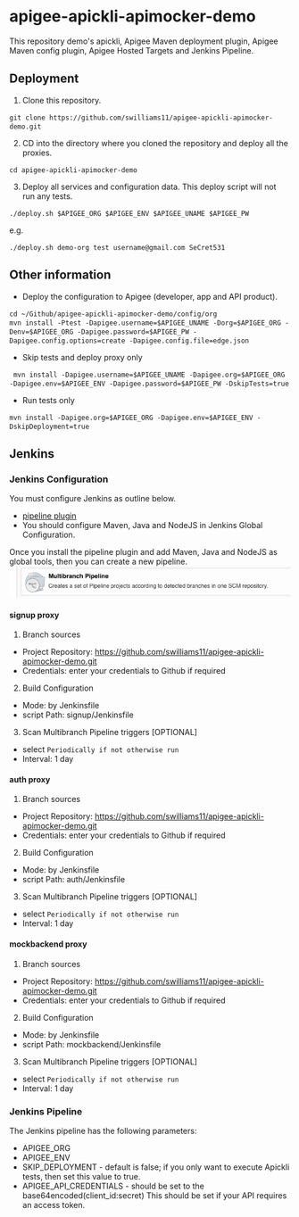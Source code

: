 # apigee-apickli-apimocker-demo

This repository demo's apickli, Apigee Maven deployment plugin, Apigee Maven config plugin, Apigee Hosted Targets and Jenkins Pipeline.


## Deployment

1. Clone this repository.
```
git clone https://github.com/swilliams11/apigee-apickli-apimocker-demo.git
```

2. CD into the directory where you cloned the repository and deploy all the proxies.

```
cd apigee-apickli-apimocker-demo

```

3. Deploy all services and configuration data.  This deploy script will not run any tests.

```
./deploy.sh $APIGEE_ORG $APIGEE_ENV $APIGEE_UNAME $APIGEE_PW
```

e.g.
```
./deploy.sh demo-org test username@gmail.com SeCret531
```


## Other information

* Deploy the configuration to Apigee (developer, app and API product).
```
cd ~/Github/apigee-apickli-apimocker-demo/config/org
mvn install -Ptest -Dapigee.username=$APIGEE_UNAME -Dorg=$APIGEE_ORG -Denv=$APIGEE_ORG -Dapigee.password=$APIGEE_PW -Dapigee.config.options=create -Dapigee.config.file=edge.json
```

* Skip tests and deploy proxy only
```
 mvn install -Dapigee.username=$APIGEE_UNAME -Dapigee.org=$APIGEE_ORG -Dapigee.env=$APIGEE_ENV -Dapigee.password=$APIGEE_PW -DskipTests=true
```

* Run tests only
```
mvn install -Dapigee.org=$APIGEE_ORG -Dapigee.env=$APIGEE_ENV -DskipDeployment=true
```

## Jenkins
### Jenkins Configuration
You must configure Jenkins as outline below.
* [pipeline plugin](https://wiki.jenkins.io/display/JENKINS/Pipeline+Plugin)
* You should configure Maven, Java and NodeJS in Jenkins Global Configuration.

Once you install the pipeline plugin and add Maven, Java and NodeJS as global tools, then you can create a new pipeline.  
![multibranch](images/multibranch.png)

#### signup proxy
1. Branch sources
* Project Repository: https://github.com/swilliams11/apigee-apickli-apimocker-demo.git
* Credentials: enter your credentials to Github if required

2. Build Configuration
* Mode: by Jenkinsfile
* script Path: signup/Jenkinsfile

3. Scan Multibranch Pipeline triggers [OPTIONAL]
* select `Periodically if not otherwise run`
* Interval: 1 day


#### auth proxy
1. Branch sources
* Project Repository: https://github.com/swilliams11/apigee-apickli-apimocker-demo.git
* Credentials: enter your credentials to Github if required

2. Build Configuration
* Mode: by Jenkinsfile
* script Path: auth/Jenkinsfile

3. Scan Multibranch Pipeline triggers [OPTIONAL]
* select `Periodically if not otherwise run`
* Interval: 1 day

#### mockbackend proxy
1. Branch sources
* Project Repository: https://github.com/swilliams11/apigee-apickli-apimocker-demo.git
* Credentials: enter your credentials to Github if required

2. Build Configuration
* Mode: by Jenkinsfile
* script Path: mockbackend/Jenkinsfile

3. Scan Multibranch Pipeline triggers [OPTIONAL]
* select `Periodically if not otherwise run`
* Interval: 1 day


### Jenkins Pipeline
The Jenkins pipeline has the following parameters:
* APIGEE_ORG
* APIGEE_ENV
* SKIP_DEPLOYMENT - default is false; if you only want to execute Apickli tests, then set this value to true.
* APIGEE_API_CREDENTIALS - should be set to the base64encoded(client_id:secret)
  This should be set if your API requires an access token.
